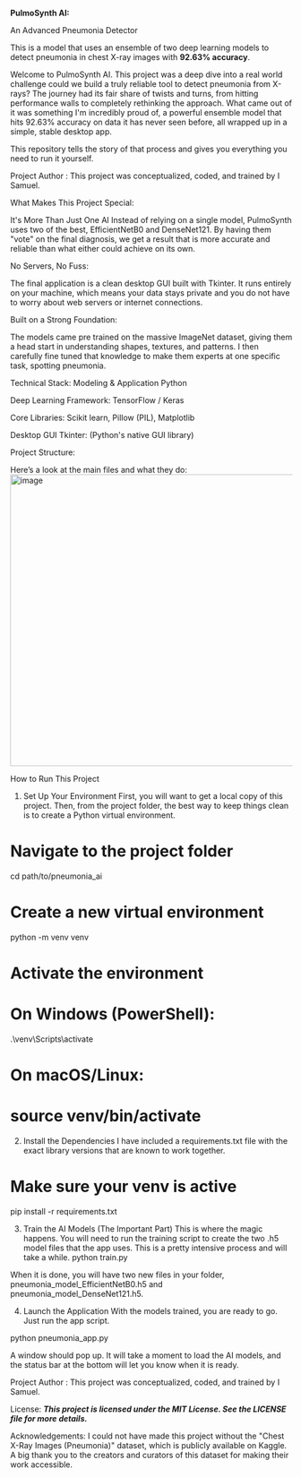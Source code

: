 
**PulmoSynth AI:**

An Advanced Pneumonia Detector

This is a model that uses an ensemble of two deep learning models to detect pneumonia in chest X-ray images with **92.63% accuracy**.

Welcome to PulmoSynth AI. This project was a deep dive into a real world challenge could we build a truly reliable tool to detect pneumonia from X-rays? The journey had its fair share of twists and turns, from hitting performance walls to completely rethinking the approach. What came out of it was something I'm incredibly proud of, a powerful ensemble model that hits 92.63% accuracy on data it has never seen before, all wrapped up in a simple, stable desktop app.

This repository tells the story of that process and gives you everything you need to run it yourself.

Project Author :
This project was conceptualized, coded, and trained by I Samuel.

What Makes This Project Special:

It's More Than Just One AI Instead of relying on a single model, PulmoSynth uses two of the best, EfficientNetB0 and DenseNet121. By having them "vote" on the final diagnosis, we get a result that is more accurate and reliable than what either could achieve on its own.

No Servers, No Fuss:

The final application is a clean desktop GUI built with Tkinter. It runs entirely on your machine, which means your data stays private and you do not have to worry about web servers or internet connections.

Built on a Strong Foundation:

The models came pre trained on the massive ImageNet dataset, giving them a head start in understanding shapes, textures, and patterns. I then carefully fine tuned that knowledge to make them experts at one specific task, spotting pneumonia.

Technical Stack:
Modeling & Application Python

Deep Learning Framework:
TensorFlow / Keras

Core Libraries:
Scikit learn, Pillow (PIL), Matplotlib

Desktop GUI Tkinter:
(Python's native GUI library)

Project Structure:


Here’s a look at the main files and what they do:
<img width="857" height="521" alt="image" src="https://github.com/user-attachments/assets/7780cd27-b12c-473c-9b7d-0bee1bac5484" />



How to Run This Project
1. Set Up Your Environment
First, you will want to get a local copy of this project. Then, from the project folder, the best way to keep things clean is to create a Python virtual environment.

# Navigate to the project folder
cd path/to/pneumonia_ai

# Create a new virtual environment
python -m venv venv

# Activate the environment
# On Windows (PowerShell):
.\venv\Scripts\activate
# On macOS/Linux:
# source venv/bin/activate


2. Install the Dependencies
I have included a requirements.txt file with the exact library versions that are known to work together.

# Make sure your venv is active
pip install -r requirements.txt


3. Train the AI Models (The Important Part)
This is where the magic happens. You will need to run the training script to create the two .h5 model files that the app uses. This is a pretty intensive process and will take a while.
python train.py


When it is done, you will have two new files in your folder, pneumonia_model_EfficientNetB0.h5 and pneumonia_model_DenseNet121.h5.

4. Launch the Application
With the models trained, you are ready to go. Just run the app script.

python pneumonia_app.py


A window should pop up. It will take a moment to load the AI models, and the status bar at the bottom will let you know when it is ready.

Project Author :
This project was conceptualized, coded, and trained by I Samuel.

License:
_**This project is licensed under the MIT License. See the LICENSE file for more details.**_

Acknowledgements:
I could not have made this project without the "Chest X-Ray Images (Pneumonia)" dataset, which is publicly available on Kaggle. A big thank you to the creators and curators of this dataset for making their work accessible.

